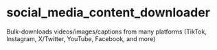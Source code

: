 # social_media_content_downloader
Bulk-downloads videos/images/captions from many platforms (TikTok, Instagram, X/Twitter, YouTube, Facebook, and more)
